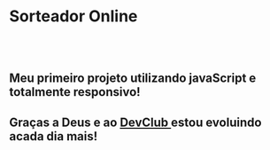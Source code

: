 <h1>Sorteador Online</h1>
<br>
<br>
<h2>Meu primeiro projeto utilizando javaScript e totalmente responsivo!</h2>
<h2>Graças a Deus e ao <a href="https://rodolfomori.com.br/devclub">DevClub </a>estou evoluindo acada dia mais!</h2>
<br>
<br>


 

